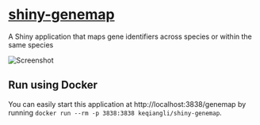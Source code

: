 # [shiny-genemap](https://keqiangli.shinyapps.io/genemap)
A Shiny application that maps gene identifiers across species or within the same species

![Screenshot](https://github.com/keqiang/shiny-genemap/screenshot.png)

## Run using Docker
You can easily start this application at http://localhost:3838/genemap by running `docker run --rm -p 3838:3838 keqiangli/shiny-genemap`.
